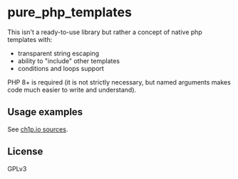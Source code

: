 # pure_php_templates

This isn't a ready-to-use library but rather a concept of native php templates with:
- transparent string escaping
- ability to "include" other templates
- conditions and loops support

PHP 8+ is required (it is not strictly necessary, but named arguments makes code much easier to write and understand).


## Usage examples

See [ch1p.io sources](https://git.ch1p.io/ch1p_io_web.git/).


## License

GPLv3